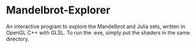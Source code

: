 # Mandelbrot-Explorer
An interactive program to explore the Mandelbrot and Julia sets, written in OpenGL C++ with GLSL.
To run the .exe, simply put the shaders in the same directory.
